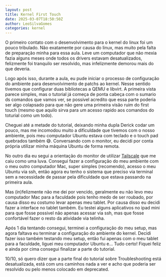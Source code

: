 ```yaml
---
layout: post
title: Kernel First Touch
date: 2025-03-07T18:50:50Z
author: LeoSilvaGomes
categories: kernel
---
```


O primeiro contato com o desenvolvimento para o kernel do linux foi um pouco tribulado. Não exatamente por causa do linux, mas muito pela falta de preparação minha para essa aula. Leve um computador que não mexia fazia alguns meses onde todos os drivers estavam desatualizados, felizmente foi tranquilo ser resolvido, mas infelizmente demorou mais do que deveria. 

Logo após isso, durante a aula, eu pude iniciar o processo de configuração do ambiente para desenvolvimento de patchs ao kernel. Nesse sentido tivemos que configurar duas bibliotecas a QEMU e libvirt. A primeira vista parece simples, mas o tutorial já começa de ponta cabeça com o sumario ds comandos que vamos ver, se possível acredito que essa parte poderia ser algo colapsado para que não gere uma primeira visão ruim do first touch (mesmo que aquilo sirva para um acesso rapido aos comandos do toturial como um todo).

Cheguei até a metade do tutorial, deixando minha dupla Derick codar um pouco, mas me incomodou muito a dificuldade que tivemos com o nosso ambiente, pois meu computador Ubuntu estava com teclado e o touch pad quebrados também 😅. Conversando com o monitor, eu decidi por conta própria utilizar minha máquina Ubuntu de forma remota.

No outro dia eu segui a orientação do monitor de utilizar [Tailscale](https://tailscale.com/) que me caiu como uma luva. Consegui fazer a configuração do meu ambiente com o meu outro computador Mac, super simples (recomendo), acesso o meu Ubuntu via ssh, então agora eu tenho o sistema que preciso via terminal sem a necessidade de passar pela dificuldade que estava passando na primeira aula.

Mas (in)felizmente não me dei por vencido, geralmente eu não levo meu computador Mac para a faculdade pois tenho medo de ser roubado, por causa disso eu costumo levar apenas meu tablet. Por causa disso eu decidi fazer a interface no tablet também. Eu testei alguns aplicativos no ipad mini para que fosse possivel não apenas acessar via ssh, mas que fosse confortável fazer o resto da atividade via telinha.

Após 1 dia tentando consegui, terminei a configuração do meu setup, mas agora faltava eu terminar a configuração do ambiente do kernel. Decidi fazer isso também testando meu setup, então fui apenas com o meu tablet para a faculdade, liguei meu computador Ubuntu e... Tudo certo! Fiquei feliz e ainda por cima consegui finalizar a parte do tutorial.

10/10, só quero dizer que a parte final do tutorial sobre Troubleshooting está desatualizada, está com uns caminhos nada a ver e acho que poderia ser resolvido ou pelo menos colocado em deprecated.

